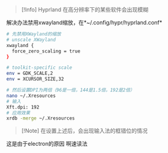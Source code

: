 
> [!Info] Hyprland 在高分辨率下的某些软件会出现模糊

解决办法禁用xwayland缩放，在*~/.config/hypr/hyprland.conf*

```bash
# 先禁用XWayland的缩放
# unscale XWayland
xwayland {
  force_zero_scaling = true
}

# toolkit-specific scale
env = GDK_SCALE,2
env = XCURSOR_SIZE,32

```

```bash
# 然后设置DPI为两倍（96是一倍，144是1.5倍，192是2倍）
nano ~/.Xresources
# 输入
Xft.dpi: 192
# 应用效果
xrdb -merge ~/.Xresources
```

> [!Note] 在设置上述后，会出现输入法的框错位的情况

这是由于electron的原因
啊速读法